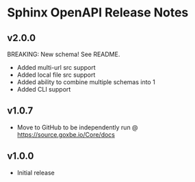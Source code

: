 # Sphinx OpenAPI Release Notes

## v2.0.0

BREAKING: New schema! See README.

- Added multi-url src support
- Added local file src support
- Added ability to combine multiple schemas into 1
- Added CLI support

## v1.0.7

- Move to GitHub to be independently run @ https://source.goxbe.io/Core/docs

## v1.0.0

- Initial release
